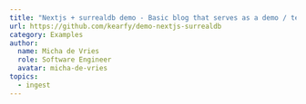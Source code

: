 ```yaml
---
title: "Nextjs + surrealdb demo - Basic blog that serves as a demo / template for your nextjs + surrealdb project."
url: https://github.com/kearfy/demo-nextjs-surrealdb
category: Examples
author:
  name: Micha de Vries
  role: Software Engineer
  avatar: micha-de-vries
topics:
  - ingest
---
```


